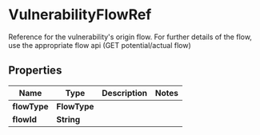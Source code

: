 

# VulnerabilityFlowRef

Reference for the vulnerability's origin flow. For further details of the flow, use the appropriate flow api (GET potential/actual flow)

## Properties

| Name | Type | Description | Notes |
|------------ | ------------- | ------------- | -------------|
|**flowType** | **FlowType** |  |  |
|**flowId** | **String** |  |  |



